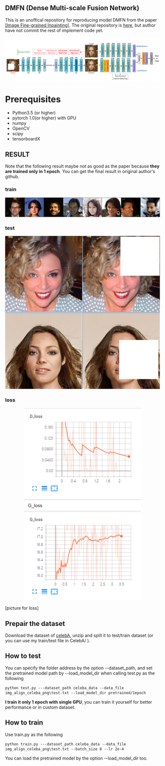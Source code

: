 ## DMFN (Dense Multi-scale Fusion Network)

This is an unoffical repository for reproducing model DMFN from the paper [[Image Fine-grained Inpainting]](https://arxiv.org/abs/2002.02609). The original repository is [here](https://github.com/Zheng222/DMFN), but author have not commit the rest of implement code yet. 

<p align="center">
  <img src="imgs/DMFN.png">
</p>

# Prerequisites
- Python3.5 (or higher)
- pytorch 1.0(or higher) with GPU
- numpy
- OpenCV
- scipy
- tensorboardX


## RESULT
Note that the following result maybe not as good as the paper because **they are trained only in 1 epoch**. You can get the final result in original author's github. 
### train
<p align="center">
  <img src="imgs/train_result.png">
</p>

### test
<p align="center">
  <img src="imgs/test_result.png">
</p>

### loss
<p align="center">
  <img src="imgs/loss_curve.png">
</p>

[picture for loss]

## Prepair the dataset
Download the dataset of [celebA](http://mmlab.ie.cuhk.edu.hk/projects/CelebA.html), unzip  and split it to test/train dataset (or you can use my train/test file in CelebA/ ).

## How to test

You can specify the folder address by the option --dataset_path, and set the pretrained model path by --load_model_dir when calling test.py as the following

```
python test.py ---dataset_path celeba_data --data_file img_align_celeba_png\test.txt --load_model_dir pretrained/1epoch
```
**I train it only 1 epoch with single GPU**, you can train it yourself for better performance or in custom dataset.

## How to train
Use train.py as the following 
```
python train.py ---dataset_path celeba_data --data_file img_align_celeba_png\test.txt --batch_size 8 --lr 2e-4
```
You can load the pretrained model by the option --load_model_dir too.
